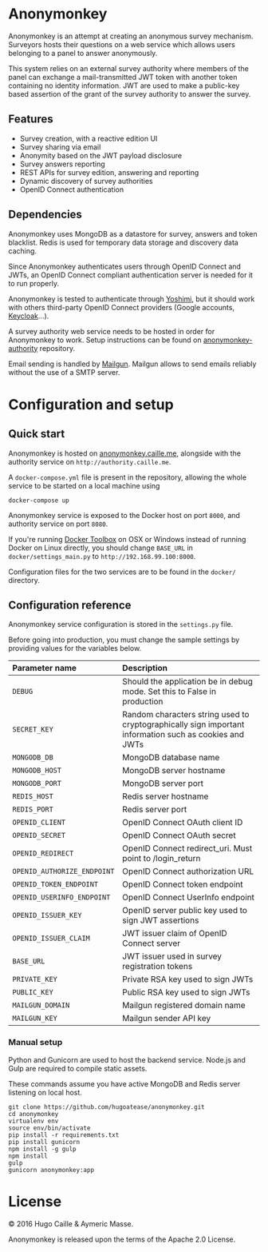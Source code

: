 # Anonymonkey

Anonymonkey is an attempt at creating an anonymous survey mechanism.
Surveyors hosts their questions on a web service which allows users belonging
to a panel to answer anonymously.

This system relies on an external survey authority where members of the panel
can exchange a mail-transmitted JWT token with another token containing no
identity information. JWT are used to make a public-key based assertion
of the grant of the survey authority to answer the survey.

Features
---------
- Survey creation, with a reactive edition UI
- Survey sharing via email
- Anonymity based on the JWT payload disclosure
- Survey answers reporting
- REST APIs for survey edition, answering and reporting
- Dynamic discovery of survey authorities
- OpenID Connect authentication

Dependencies
------------
Anonymonkey uses MongoDB as a datastore for survey, answers and token blacklist.
Redis is used for temporary data storage and discovery data caching.

Since Anonymonkey authenticates users through OpenID Connect and JWTs, an OpenID
Connect compliant authentication server is needed for it to run properly.

Anonymonkey is tested to authenticate through [Yoshimi](https://github.com/hugoatease/yoshimi),
but it should work with others third-party OpenID Connect providers (Google
accounts, [Keycloak](http://keycloak.jboss.org)...).

A survey authority web service needs to be hosted in order for Anonymonkey
to work. Setup instructions can be found on
[anonymonkey-authority](https://github.com/hugoatease/anonymonkey-authority)
repository.

Email sending is handled by [Mailgun](http://www.mailgun.com/). Mailgun allows to send emails reliably without the use of a SMTP server.

Configuration and setup
============
## Quick start

Anonymonkey is hosted on [anonymonkey.caille.me](http://anonymonkey.caille.me),
alongside with the authority service on `http://authority.caille.me`.

A `docker-compose.yml` file is present in the repository, allowing the
whole service to be started on a local machine using

    docker-compose up

Anonymonkey service is exposed to the Docker host on port `8000`, and
authority service on port `8080`.

If you're running [Docker Toolbox](https://www.docker.com/products/docker-toolbox)
on OSX or Windows instead of running Docker on Linux directly, you should
change `BASE_URL` in `docker/settings_main.py` to `http://192.168.99.100:8000`.

Configuration files for the two services are to be found in the `docker/`
directory.

## Configuration reference
Anonymonkey service configuration is stored in the `settings.py` file.

Before going into production, you must change the sample settings by
providing values for the variables below.

| Parameter name                    | Description                |
|:----------------------------------|:---------------------------|
| `DEBUG`                           | Should the application be in debug mode. Set this to False in production |
| `SECRET_KEY`                      | Random characters string used to cryptographically sign important information such as cookies and JWTs |
| `MONGODB_DB`                      | MongoDB database name |
| `MONGODB_HOST` | MongoDB server hostname |
| `MONGODB_PORT` | MongoDB server port |
| `REDIS_HOST` | Redis server hostname |
| `REDIS_PORT` | Redis server port |
| `OPENID_CLIENT`                       | OpenID Connect OAuth client ID |
| `OPENID_SECRET`                   | OpenID Connect OAuth secret |
| `OPENID_REDIRECT`                    | OpenID Connect redirect_uri. Must point to /login_return |
| `OPENID_AUTHORIZE_ENDPOINT` | OpenID Connect authorization URL |
| `OPENID_TOKEN_ENDPOINT` | OpenID Connect token endpoint |
| `OPENID_USERINFO_ENDPOINT` | OpenID Connect UserInfo endpoint |
| `OPENID_ISSUER_KEY` | OpenID server public key used to sign JWT assertions |
| `OPENID_ISSUER_CLAIM` | JWT issuer claim of OpenID Connect server |
| `BASE_URL` | JWT issuer used in survey registration tokens |
| `PRIVATE_KEY` | Private RSA key used to sign JWTs |
| `PUBLIC_KEY` | Public RSA key used to sign JWTs |
| `MAILGUN_DOMAIN`                  | Mailgun registered domain name |
| `MAILGUN_KEY`                     | Mailgun sender API key |

### Manual setup
Python and Gunicorn are used to host the backend service. Node.js and Gulp are
required to compile static assets.

These commands assume you have active MongoDB and Redis server listening on
local host.

    git clone https://github.com/hugoatease/anonymonkey.git
    cd anonymonkey
    virtualenv env
    source env/bin/activate
    pip install -r requirements.txt
    pip install gunicorn
    npm install -g gulp
    npm install
    gulp
    gunicorn anonymonkey:app

License
============
© 2016 Hugo Caille & Aymeric Masse.

Anonymonkey is released upon the terms of the Apache 2.0 License.

